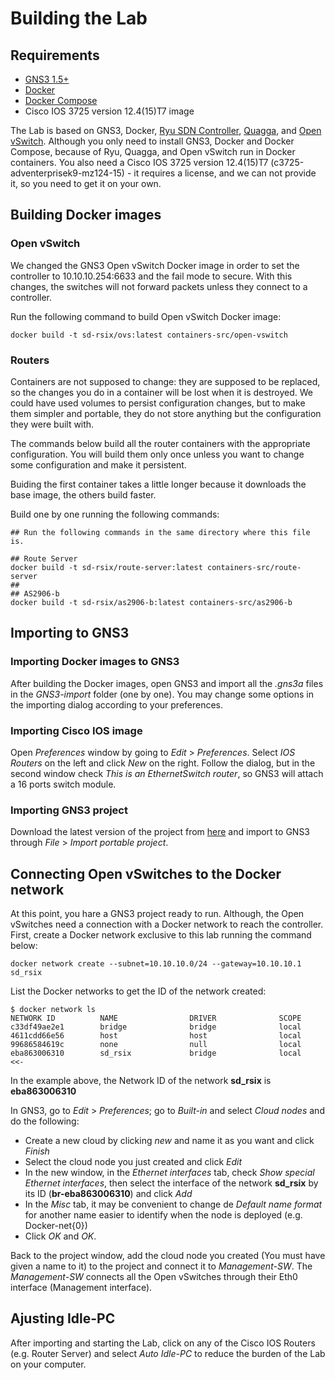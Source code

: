 # Building the Lab

## Requirements

* [GNS3 1.5+](https://www.gns3.com)
* [Docker](https://www.docker.com/)
* [Docker Compose](https://docs.docker.com/compose/)
* Cisco IOS 3725 version 12.4(15)T7 image

The Lab is based on GNS3, Docker, [Ryu SDN Controller](https://osrg.github.io/ryu/), [Quagga](http://www.nongnu.org/quagga/), and [Open vSwitch](http://openvswitch.org/). Although you only need to install GNS3, Docker and Docker Compose, because of Ryu, Quagga, and Open vSwitch run in Docker containers. You also need a Cisco IOS 3725 version 12.4(15)T7 (c3725-adventerprisek9-mz124-15) - it requires a license, and we can not provide it, so you need to get it on your own.

## Building Docker images

### Open vSwitch

We changed the GNS3 Open vSwitch Docker image in order to set the controller to 10.10.10.254:6633 and the fail mode to secure. With this changes, the switches will not forward packets unless they connect to a controller.

Run the following command to build Open vSwitch Docker image:

```
docker build -t sd-rsix/ovs:latest containers-src/open-vswitch
```

### Routers

Containers are not supposed to change: they are supposed to be replaced, so the changes you do in a container will be lost when it is destroyed. We could have used volumes to persist configuration changes, but to make them simpler and portable, they do not store anything but the configuration they were built with.

The commands below build all the router containers with the appropriate configuration. You will build them only once unless you want to change some configuration and make it persistent.

Buiding the first container takes a little longer because it downloads the base image, the others build faster.

Build one by one running the following commands:

```
## Run the following commands in the same directory where this file is.

## Route Server
docker build -t sd-rsix/route-server:latest containers-src/route-server
##
## AS2906-b
docker build -t sd-rsix/as2906-b:latest containers-src/as2906-b

```


## Importing to GNS3

### Importing Docker images to GNS3

After building the Docker images, open GNS3 and import all the _.gns3a_ files in the _GNS3-import_ folder (one by one). You may change some options in the importing dialog according to your preferences.


### Importing Cisco IOS image

Open _Preferences_ window by going to _Edit_ > _Preferences_. Select _IOS Routers_ on the left and click _New_ on the right. Follow the dialog, but in the second window check _This is an EthernetSwitch router_, so GNS3 will attach a 16 ports switch module.

### Importing GNS3 project

Download the latest version of the project from [here](https://www.dropbox.com/sh/znb6ckb9d7ymiar/AABazkB_lGZ6T7IR4TXXEcyMa?dl=0) and import to GNS3 through _File_ > _Import portable project_.


## Connecting Open vSwitches to the Docker network

At this point, you hare a GNS3 project ready to run. Although, the Open vSwitches need a connection with a Docker network to reach the controller. First, create a Docker network exclusive to this lab running the command below:

```
docker network create --subnet=10.10.10.0/24 --gateway=10.10.10.1 sd_rsix
```

List the Docker networks to get the ID of the network created:

```
$ docker network ls
NETWORK ID          NAME                DRIVER              SCOPE
c33df49ae2e1        bridge              bridge              local
4611cdd66e56        host                host                local
99686584619c        none                null                local
eba863006310        sd_rsix             bridge              local    <<-
```

In the example above, the Network ID of the network __sd_rsix__ is __eba863006310__

In GNS3, go to _Edit_ > _Preferences_; go to _Built-in_ and select _Cloud nodes_ and do the following:

 * Create a new cloud by clicking _new_ and name it as you want and click _Finish_
 * Select the cloud node you just created and click _Edit_
 * In the new window, in the _Ethernet interfaces_ tab, check _Show special Ethernet interfaces_, then select the interface of the network __sd_rsix__ by its ID (__br-eba863006310__) and click _Add_
 * In the _Misc_ tab, it may be convenient to change de _Default name format_ for another name easier to identify when the node is deployed (e.g. Docker-net{0})
 * Click _OK_ and _OK_.

Back to the project window, add the cloud node you created (You must have given a name to it) to the project and connect it to _Management-SW_. The _Management-SW_ connects all the Open vSwitches through their Eth0 interface (Management interface).

## Ajusting Idle-PC

After importing and starting the Lab, click on any of the Cisco IOS Routers (e.g. Router Server) and select _Auto Idle-PC_ to reduce the burden of the Lab on your computer.
